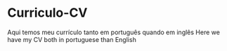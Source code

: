 # Curriculo-CV
Aqui temos meu currículo tanto em português quando em inglês 
Here we have my CV both in portuguese than English 

